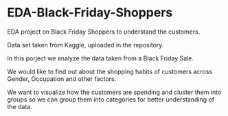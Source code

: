 # EDA-Black-Friday-Shoppers
EDA project on Black Friday Shoppers to understand the customers.

Data set taken from Kaggle, uploaded in the repository.


In this porject we analyze the data taken from a Black Friday Sale.

We would like to find out about the shopping habits of customers across Gender, Occupation and other factors. 

We want to visualize how the customers are spending and cluster them into groups so we can group them into categories for better understanding of the data.

